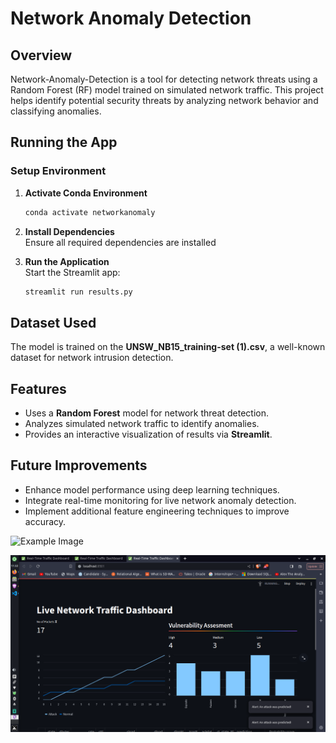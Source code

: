 # Network Anomaly Detection

## Overview
Network-Anomaly-Detection is a tool for detecting network threats using a Random Forest (RF) model trained on simulated network traffic. This project helps identify potential security threats by analyzing network behavior and classifying anomalies.

## Running the App
### **Setup Environment**
1. **Activate Conda Environment**  
   ```bash
   conda activate networkanomaly
   ```
2. **Install Dependencies**  
   Ensure all required dependencies are installed
 
3. **Run the Application**  
   Start the Streamlit app:
   ```bash
   streamlit run results.py
   ```

## Dataset Used
The model is trained on the **UNSW_NB15_training-set (1).csv**, a well-known dataset for network intrusion detection.

## Features
- Uses a **Random Forest** model for network threat detection.
- Analyzes simulated network traffic to identify anomalies.
- Provides an interactive visualization of results via **Streamlit**.

## Future Improvements
- Enhance model performance using deep learning techniques.
- Integrate real-time monitoring for live network anomaly detection.
- Implement additional feature engineering techniques to improve accuracy.



![Example Image](/home/Moraa/Projects/Network-Anomaly-Detection/Images/results.png)

![Dashboard](Images/results.png)

